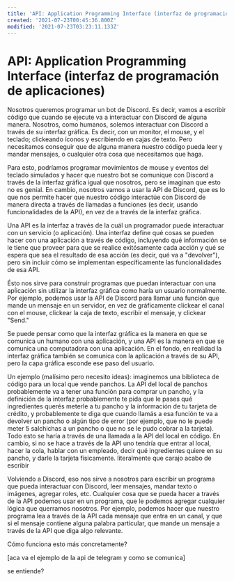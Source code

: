 ```yaml
---
title: 'API: Application Programming Interface (interfaz de programación de aplicaciones)'
created: '2021-07-23T00:45:36.800Z'
modified: '2021-07-23T03:23:11.133Z'
---
```


# API: Application Programming Interface (interfaz de programación de aplicaciones)

Nosotros queremos programar un bot de Discord. Es decir, vamos a escribir código que cuando se ejecute va a interactuar con Discord de alguna manera. Nosotros, como humanos, solemos interactuar con Discord a través de su interfaz gráfica. Es decir, con un monitor, el mouse, y el teclado; clickeando íconos y escribiendo en cajas de texto. Pero necesitamos conseguir que de alguna manera nuestro código pueda leer y mandar mensajes, o cualquier otra cosa que necesitamos que haga.

Para esto, podríamos programar movimientos de mouse y eventos del teclado simulados y hacer que nuestro bot se comunique con Discord a través de la interfaz gráfica igual que nosotros, pero se imaginan que esto no es genial. En cambio, nosotros vamos a usar la API de Discord, que es lo que nos permite hacer que nuestro código interactúe con Discord de manera directa a través de llamadas a funciones (es decir, usando funcionalidades de la API), en vez de a través de la interfaz gráfica.

Una API es la interfaz a través de la cuál un programador puede interactuar con un servicio (o aplicación). Una interfaz define qué cosas se pueden hacer con una aplicación a través de código, incluyendo qué información se le tiene que proveer para que se realice exitósamente cada acción y qué se espera que sea el resultado de esa acción (es decir, qué va a "devolver"), pero sin incluir cómo se implementan específicamente las funcionalidades de esa API.

Ésto nos sirve para construir programas que puedan interactuar con una apĺicación sin utilizar la interfaz gráfica como haría un usuario normalmente. Por ejemplo, podemos usar la API de Discord para llamar una función que mande un mensaje en un servidor, en vez de gráficamente clickear el canal con el mouse, clickear la caja de texto, escribir el mensaje, y clickear "Send."

Se puede pensar como que la interfaz gráfica es la manera en que se comunica un humano con una aplicación, y una API es la manera en que se comunica una computadora con una aplicación. En el fondo, en realidad la interfaz gráfica también se comunica con la aplicación a través de su API, pero la capa gráfica esconde ese paso del usuario.

Un ejemplo (malísimo pero necesito ideas): imaginemos una biblioteca de código para un local que vende panchos. La API del local de panchos probablemente va a tener una función para comprar un pancho, y la definición de la interfaz probablemente te pida que le pases qué ingredientes querés meterle a tu pancho y la información de tu tarjeta de crédito, y probablemente te diga que cuando llamás a esa función te va a devolver un pancho o algún tipo de error (por ejemplo, que no le puede meter 5 salchichas a un pancho o que no se le pudo cobrar a la tarjeta). Todo esto se haría a través de una llamada a la API del local en código. En cambio, si no se hace a través de la API uno tendría que entrar al local, hacer la cola, hablar con un empleado, decir qué ingredientes quiere en su pancho, y darle la tarjeta físicamente. literalmente que carajo acabo de escribir

Volviendo a Discord, eso nos sirve a nosotros para escribir un programa que pueda interactuar con Discord, leer mensajes, mandar texto o imágenes, agregar roles, etc. Cualquier cosa que se pueda hacer a través de la API podemos usar en un programa, que le podemos agregar cualquier lógica que querramos nosotros. Por ejemplo, podemos hacer que nuestro programa lea a través de la API cada mensaje que entra en un canal, y que si el mensaje contiene alguna palabra particular, que mande un mensaje a través de la API que diga algo relevante.

Cómo funciona esto más concretamente?

[aca va el ejemplo de la api de telegram y como se comunica]

se entiende?




